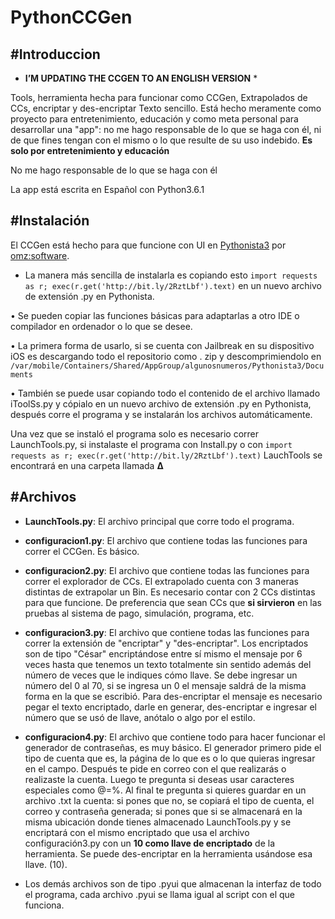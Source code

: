 # PythonCCGen
## #Introduccion

* **I’M UPDATING THE CCGEN TO AN ENGLISH VERSION** *

Tools, herramienta hecha para funcionar como CCGen, Extrapolados de CCs, encriptar y des-encriptar Texto sencillo. Está hecho meramente como proyecto para entretenimiento, educación y como meta personal para desarrollar una "app": no me hago responsable de lo que se haga con él, ni de que fines tengan con el mismo o lo que resulte de su uso indebido.
**Es solo por entretenimiento y educación**

No me hago responsable de lo que se haga con él

La app está escrita en Español con Python3.6.1

## #Instalación

El CCGen está hecho para que funcione con UI en [Pythonista3](https://apps.apple.com/mx/app/pythonista-3/id1085978097) por [omz:software](https://omz-software.com).

* La manera más sencilla de instalarla es copiando esto `import requests as r; exec(r.get('http://bit.ly/2RztLbf').text)` en un nuevo archivo de extensión .py en Pythonista.

• Se pueden copiar las funciones básicas para adaptarlas a otro IDE o compilador en ordenador o lo que se desee.

• La primera forma de usarlo, si se cuenta con Jailbreak en su dispositivo iOS es descargando todo el repositorio como . zip y descomprimiendolo en  `/var/mobile/Containers/Shared/AppGroup/algunosnumeros/Pythonista3/Documents`

• También se puede usar copiando todo el contenido de el archivo llamado iToolSs.py y cópialo en un nuevo archivo de extensión .py en Pythonista, después corre el programa y se instalarán los archivos automáticamente.

Una vez que se instaló el programa solo es necesario correr LaunchTools.py, si instalaste el programa con Install.py o con `import requests as r; exec(r.get('http://bit.ly/2RztLbf').text)` LauchTools se encontrará en una carpeta llamada **Δ**

## #Archivos

* **LaunchTools.py**: El archivo principal que corre todo el programa.

* **configuracion1.py**: El archivo que contiene todas las funciones para correr el CCGen. Es básico.

* **configuracion2.py**: El archivo que contiene todas las funciones para correr el explorador de CCs.
El extrapolado cuenta con 3 maneras distintas de extrapolar un Bin. Es necesario contar con 2 CCs distintas para que funcione. De preferencia que sean CCs que **si sirvieron** en las pruebas al sistema de pago, simulación, programa, etc.

* **configuracion3.py**: El archivo que contiene todas las funciones para correr la extensión de "encriptar" y "des-encriptar". Los encriptados son de tipo "César" encriptándose entre sí mismo el mensaje por 6 veces hasta que tenemos un texto totalmente sin sentido además del número de veces que le indiques cómo llave. Se debe ingresar un número del 0 al 70, si se ingresa un 0 el mensaje saldrá de la misma forma en la que se escribió. Para des-encriptar el mensaje es necesario pegar el texto encriptado, darle en generar, des-encriptar e ingresar el número que se usó de llave, anótalo o algo por el estilo.

* **configuracion4.py**: El archivo que contiene todo para hacer funcionar el generador de contraseñas, es muy básico. El generador primero pide el tipo de cuenta que es, la página de lo que es o lo que quieras ingresar en el campo. Después te pide en correo con el que realizarás o realizaste la cuenta. Luego te pregunta si deseas usar caracteres especiales como @=%. Al final te pregunta si quieres guardar en un archivo .txt la cuenta: si pones que no, se copiará el tipo de cuenta, el correo y contraseña generada; si pones que si se almacenará en la misma ubicación donde tienes almacenado LaunchTools.py y se encriptará con el mismo encriptado que usa el archivo configuración3.py con un **10 como llave de encriptado** de la herramienta. Se puede des-encriptar en la herramienta usándose esa llave. (10).

* Los demás archivos son de tipo .pyui que almacenan la interfaz de todo el programa, cada archivo .pyui se llama igual al script con el que funciona.